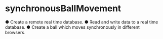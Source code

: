 # synchronousBallMovement
● Create a remote real time database. 
● Read and write data to a real time database. 
● Create a ball which moves synchronously in different browsers.
